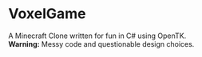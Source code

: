 # VoxelGame
A Minecraft Clone written for fun in C# using OpenTK.\
**Warning:** Messy code and questionable design choices.